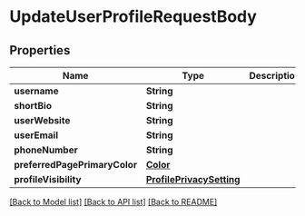 # UpdateUserProfileRequestBody

## Properties
Name | Type | Description | Notes
------------ | ------------- | ------------- | -------------
**username** | **String** |  | 
**shortBio** | **String** |  | 
**userWebsite** | **String** |  | 
**userEmail** | **String** |  | 
**phoneNumber** | **String** |  | 
**preferredPagePrimaryColor** | [**Color**](Color.md) |  | 
**profileVisibility** | [**ProfilePrivacySetting**](ProfilePrivacySetting.md) |  | 

[[Back to Model list]](../README.md#documentation-for-models) [[Back to API list]](../README.md#documentation-for-api-endpoints) [[Back to README]](../README.md)


